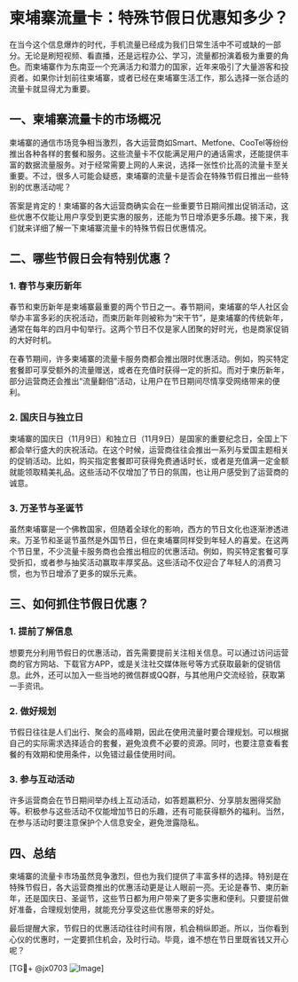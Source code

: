 # 柬埔寨流量卡：特殊节假日优惠知多少？

在当今这个信息爆炸的时代，手机流量已经成为我们日常生活中不可或缺的一部分。无论是刷短视频、看直播，还是远程办公、学习，流量都扮演着极为重要的角色。而柬埔寨作为东南亚一个充满活力和潜力的国家，近年来吸引了大量游客和投资者。如果你计划前往柬埔寨，或者已经在柬埔寨生活工作，那么选择一张合适的流量卡就显得尤为重要。

## 一、柬埔寨流量卡的市场概况

柬埔寨的通信市场竞争相当激烈，各大运营商如Smart、Metfone、CooTel等纷纷推出各种各样的套餐和服务。这些流量卡不仅能满足用户的通话需求，还能提供丰富的数据流量服务。对于经常需要上网的人来说，选择一张性价比高的流量卡至关重要。不过，很多人可能会疑惑，柬埔寨的流量卡是否会在特殊节假日推出一些特别的优惠活动呢？

答案是肯定的！柬埔寨的各大运营商确实会在一些重要节日期间推出促销活动，这些优惠不仅能让用户享受到更实惠的服务，还能为节日增添更多乐趣。接下来，我们就来详细了解一下柬埔寨流量卡的特殊节假日优惠情况。

## 二、哪些节假日会有特别优惠？

### 1. 春节与柬历新年

春节和柬历新年是柬埔寨最重要的两个节日之一。春节期间，柬埔寨的华人社区会举办丰富多彩的庆祝活动，而柬历新年则被称为“宋干节”，是柬埔寨的传统新年，通常在每年的四月中旬举行。这两个节日不仅是家人团聚的好时光，也是商家促销的大好时机。

在春节期间，许多柬埔寨的流量卡服务商都会推出限时优惠活动。例如，购买特定套餐即可享受额外的流量赠送，或者在充值时获得一定的折扣。而对于柬历新年，部分运营商还会推出“流量翻倍”活动，让用户在节日期间尽情享受网络带来的便利。

### 2. 国庆日与独立日

柬埔寨的国庆日（11月9日）和独立日（11月9日）是国家的重要纪念日，全国上下都会举行盛大的庆祝活动。在这个时候，运营商往往会推出一系列与爱国主题相关的促销活动。比如，购买指定套餐即可获得免费通话时长，或者是充值满一定金额就能领取精美礼品。这些活动不仅增加了节日的氛围，也让用户感受到了运营商的诚意。

### 3. 万圣节与圣诞节

虽然柬埔寨是一个佛教国家，但随着全球化的影响，西方的节日文化也逐渐渗透进来。万圣节和圣诞节虽然是外国节日，但在柬埔寨同样受到年轻人的喜爱。在这两个节日里，不少流量卡服务商也会推出相应的优惠活动。例如，购买特定套餐可享受折扣，或者参与抽奖活动赢取丰厚奖品。这些活动不仅迎合了年轻人的消费习惯，也为节日增添了更多的娱乐元素。

## 三、如何抓住节假日优惠？

### 1. 提前了解信息

想要充分利用节假日的优惠活动，首先需要提前关注相关信息。可以通过访问运营商的官方网站、下载官方APP，或是关注社交媒体账号等方式获取最新的促销信息。此外，还可以加入一些当地的微信群或QQ群，与其他用户交流经验，获取第一手资讯。

### 2. 做好规划

节假日往往是人们出行、聚会的高峰期，因此在使用流量时要合理规划。可以根据自己的实际需求选择适合的套餐，避免浪费不必要的资源。同时，也要注意查看套餐的有效期和使用条件，以免错过最佳使用时间。

### 3. 参与互动活动

许多运营商会在节日期间举办线上互动活动，如答题赢积分、分享朋友圈得奖励等。积极参与这些活动不仅能增加节日的乐趣，还有可能获得额外的福利。当然，在参与活动时要注意保护个人信息安全，避免泄露隐私。

## 四、总结

柬埔寨的流量卡市场虽然竞争激烈，但也为我们提供了丰富多样的选择。特别是在特殊节假日，各大运营商推出的优惠活动更是让人眼前一亮。无论是春节、柬历新年，还是国庆日、圣诞节，这些节日都为用户带来了更多实惠和便利。只要提前做好准备，合理规划使用，就能充分享受这些优惠带来的好处。

最后提醒大家，节假日的优惠活动往往时间有限，机会稍纵即逝。所以，当你看到心仪的优惠时，一定要抓住机会，及时行动。毕竟，谁不想在节日里既省钱又开心呢？

[TG💪+ @jx0703 ![Image](https://github.com/user-attachments/assets/dbca1d08-cadb-493c-b0ec-ad6f7a83f270)]